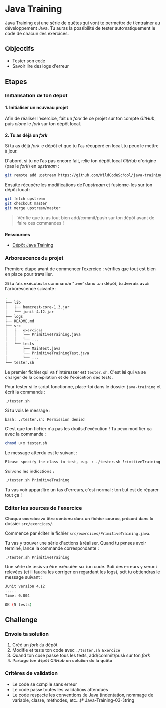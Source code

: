 # Java Training 

Java Training est une série de quêtes qui vont te permettre de t’entraîner au développement Java. Tu auras la possibilité de tester automatiquement le code de chacun des exercices.

## Objectifs

* Tester son code
* Savoir lire des logs d'erreur

## Etapes

### Initialisation de ton dépôt

#### 1. Initialiser un nouveau projet

Afin de réaliser l'exercice, fait un *fork* de ce projet sur ton compte *GitHub*, puis *clone* le *fork* sur ton dépôt local.

#### 2. Tu as déjà un *fork*

Si tu as déjà *fork* le dépôt et que tu l'as récupéré en local, tu peux le mettre à jour.

D'abord, si tu ne l'as pas encore fait, relie ton dépôt local *GitHub* d'origine (pas le *fork*) en *upstream* :
```bash
git remote add upstream https://github.com/WildCodeSchool/java-training.git
```

Ensuite récupère les modifications de l'*upstream* et fusionne-les sur ton dépôt local :
```bash
git fetch upstream
git checkout master
git merge upstream/master
```

> Vérifie que tu as tout bien add/commit/push sur ton dépôt avant de faire ces commandes !

#### Ressources

* [Dépôt Java Training](https://github.com/WildCodeSchool/java-training/)

### Arborescence du projet

Première étape avant de commencer l'exercice : vérifies que tout est bien en place pour travailler.

Si tu fais exécutes la commande "tree" dans ton dépôt, tu devrais avoir l'arborescence suivante :

``` bash
.
├── lib
│   ├── hamcrest-core-1.3.jar
│   └── junit-4.12.jar
├── logs
├── README.md
├── src
│   ├── exercices
│   │   └── PrimitiveTraining.java
│   │   └── ...
│   └── tests
│       ├── MainTest.java
│       └── PrimitiveTrainingTest.java
│       └── ...
└── tester.sh

```

Le premier fichier qui va t'intéresser est `tester.sh`. C'est lui qui va se charger de la compilation et de l'exécution des tests.

Pour tester si le script fonctionne, place-toi dans le dossier `java-training` et écrit la commande :

``` bash
./tester.sh
```
Si tu vois le message :
```bash
bash: ./tester.sh: Permission denied
```
C'est que ton fichier n'a pas les droits d'exécution ! Tu peux modifier ça avec la commande :

```bash
chmod u+x tester.sh 
```

Le message attendu est le suivant :
```bash
Please specify the class to test, e.g. : ./tester.sh PrimitiveTraining
```

Suivons les indications :
```bash
./tester.sh PrimitiveTraining
```

Tu vas voir apparaître un tas d'erreurs, c'est normal : ton but est de réparer tout ça !


### Editer les sources de l'exercice

Chaque exercice va être contenu dans un fichier source, présent dans le dossier `src/exercices/`.

Commence par éditer le fichier `src/exercices/PrimitiveTraining.java`.

Tu vas y trouver une série d'actions à réaliser. Quand tu penses avoir terminé, lance la commande correspondante :
```bash
./tester.sh PrimitiveTraining
```

Une série de tests va être exécutée sur ton code. Soit des erreurs y seront relevées (et il faudra les corriger en regardant les logs), soit tu obtiendras le message suivant :
```bash
JUnit version 4.12
.....
Time: 0.004

OK (5 tests)

```


## Challenge

### Envoie ta solution

1. Créé un *fork* du dépôt 
1. Modifie et teste ton code avec `./tester.sh Exercice`
2. Quand ton code passe tous les tests, add/commit/push sur ton *fork*
3. Partage ton dépôt *GitHub* en solution de la quête

### Critères de validation

* Le code se compile sans erreur
* Le code passe toutes les validations attendues
* Le code respecte les conventions de Java (indentation, nommage de variable, classe, méthodes, etc...)# Java-Training-03-String
